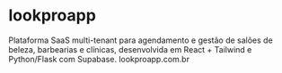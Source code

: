 # lookproapp
Plataforma SaaS multi-tenant para agendamento e gestão de salões de beleza, barbearias e clínicas, desenvolvida em React + Tailwind e Python/Flask com Supabase.
lookproapp.com.br
